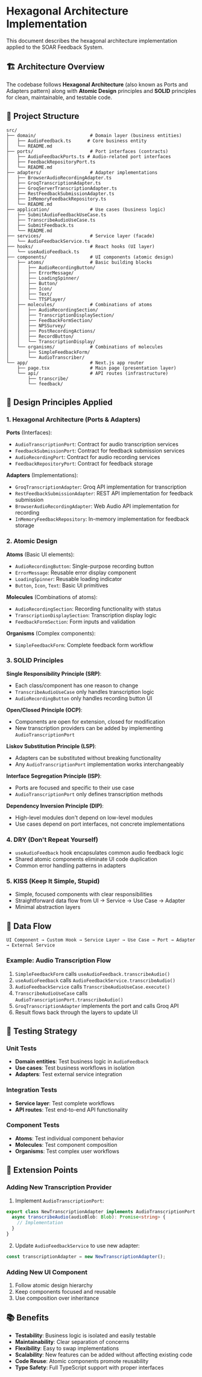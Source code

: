 # Hexagonal Architecture Implementation

This document describes the hexagonal architecture implementation applied to the SOAR Feedback System.

## 🏗️ Architecture Overview

The codebase follows **Hexagonal Architecture** (also known as Ports and Adapters pattern) along with **Atomic Design** principles and **SOLID** principles for clean, maintainable, and testable code.

## 📁 Project Structure

```
src/
├── domain/                    # Domain layer (business entities)
│   ├── AudioFeedback.ts      # Core business entity
│   └── README.md
├── ports/                     # Port interfaces (contracts)
│   ├── AudioFeedbackPorts.ts # Audio-related port interfaces
│   ├── FeedbackRepositoryPort.ts
│   └── README.md
├── adapters/                  # Adapter implementations
│   ├── BrowserAudioRecordingAdapter.ts
│   ├── GroqTranscriptionAdapter.ts
│   ├── GroqServerTranscriptionAdapter.ts
│   ├── RestFeedbackSubmissionAdapter.ts
│   ├── InMemoryFeedbackRepository.ts
│   └── README.md
├── application/               # Use cases (business logic)
│   ├── SubmitAudioFeedbackUseCase.ts
│   ├── TranscribeAudioUseCase.ts
│   ├── SubmitFeedback.ts
│   └── README.md
├── services/                  # Service layer (facade)
│   └── AudioFeedbackService.ts
├── hooks/                     # React hooks (UI layer)
│   └── useAudioFeedback.ts
├── components/                # UI components (atomic design)
│   ├── atoms/                 # Basic building blocks
│   │   ├── AudioRecordingButton/
│   │   ├── ErrorMessage/
│   │   ├── LoadingSpinner/
│   │   ├── Button/
│   │   ├── Icon/
│   │   ├── Text/
│   │   └── TTSPlayer/
│   ├── molecules/             # Combinations of atoms
│   │   ├── AudioRecordingSection/
│   │   ├── TranscriptionDisplaySection/
│   │   ├── FeedbackFormSection/
│   │   ├── NPSSurvey/
│   │   ├── PostRecordingActions/
│   │   ├── RecordButton/
│   │   └── TranscriptionDisplay/
│   └── organisms/             # Combinations of molecules
│       ├── SimpleFeedbackForm/
│       └── AudioTranscriber/
└── app/                       # Next.js app router
    ├── page.tsx               # Main page (presentation layer)
    └── api/                   # API routes (infrastructure)
        ├── transcribe/
        └── feedback/
```

## 🎯 Design Principles Applied

### 1. Hexagonal Architecture (Ports & Adapters)

**Ports** (Interfaces):
- `AudioTranscriptionPort`: Contract for audio transcription services
- `FeedbackSubmissionPort`: Contract for feedback submission services  
- `AudioRecordingPort`: Contract for audio recording services
- `FeedbackRepositoryPort`: Contract for feedback storage

**Adapters** (Implementations):
- `GroqTranscriptionAdapter`: Groq API implementation for transcription
- `RestFeedbackSubmissionAdapter`: REST API implementation for feedback submission
- `BrowserAudioRecordingAdapter`: Web Audio API implementation for recording
- `InMemoryFeedbackRepository`: In-memory implementation for feedback storage

### 2. Atomic Design

**Atoms** (Basic UI elements):
- `AudioRecordingButton`: Single-purpose recording button
- `ErrorMessage`: Reusable error display component
- `LoadingSpinner`: Reusable loading indicator
- `Button`, `Icon`, `Text`: Basic UI primitives

**Molecules** (Combinations of atoms):
- `AudioRecordingSection`: Recording functionality with status
- `TranscriptionDisplaySection`: Transcription display logic
- `FeedbackFormSection`: Form inputs and validation

**Organisms** (Complex components):
- `SimpleFeedbackForm`: Complete feedback form workflow

### 3. SOLID Principles

**Single Responsibility Principle (SRP)**:
- Each class/component has one reason to change
- `TranscribeAudioUseCase` only handles transcription logic
- `AudioRecordingButton` only handles recording button UI

**Open/Closed Principle (OCP)**:
- Components are open for extension, closed for modification
- New transcription providers can be added by implementing `AudioTranscriptionPort`

**Liskov Substitution Principle (LSP)**:
- Adapters can be substituted without breaking functionality
- Any `AudioTranscriptionPort` implementation works interchangeably

**Interface Segregation Principle (ISP)**:
- Ports are focused and specific to their use case
- `AudioTranscriptionPort` only defines transcription methods

**Dependency Inversion Principle (DIP)**:
- High-level modules don't depend on low-level modules
- Use cases depend on port interfaces, not concrete implementations

### 4. DRY (Don't Repeat Yourself)

- `useAudioFeedback` hook encapsulates common audio feedback logic
- Shared atomic components eliminate UI code duplication
- Common error handling patterns in adapters

### 5. KISS (Keep It Simple, Stupid)

- Simple, focused components with clear responsibilities
- Straightforward data flow from UI → Service → Use Case → Adapter
- Minimal abstraction layers

## 🔄 Data Flow

```
UI Component → Custom Hook → Service Layer → Use Case → Port → Adapter → External Service
```

### Example: Audio Transcription Flow

1. `SimpleFeedbackForm` calls `useAudioFeedback.transcribeAudio()`
2. `useAudioFeedback` calls `AudioFeedbackService.transcribeAudio()`
3. `AudioFeedbackService` calls `TranscribeAudioUseCase.execute()`
4. `TranscribeAudioUseCase` calls `AudioTranscriptionPort.transcribeAudio()`
5. `GroqTranscriptionAdapter` implements the port and calls Groq API
6. Result flows back through the layers to update UI

## 🧪 Testing Strategy

### Unit Tests
- **Domain entities**: Test business logic in `AudioFeedback`
- **Use cases**: Test business workflows in isolation
- **Adapters**: Test external service integration

### Integration Tests
- **Service layer**: Test complete workflows
- **API routes**: Test end-to-end API functionality

### Component Tests
- **Atoms**: Test individual component behavior
- **Molecules**: Test component composition
- **Organisms**: Test complex user workflows

## 🔧 Extension Points

### Adding New Transcription Provider

1. Implement `AudioTranscriptionPort`:
```typescript
export class NewTranscriptionAdapter implements AudioTranscriptionPort {
  async transcribeAudio(audioBlob: Blob): Promise<string> {
    // Implementation
  }
}
```

2. Update `AudioFeedbackService` to use new adapter:
```typescript
const transcriptionAdapter = new NewTranscriptionAdapter();
```

### Adding New UI Component

1. Follow atomic design hierarchy
2. Keep components focused and reusable
3. Use composition over inheritance

## 📚 Benefits

- **Testability**: Business logic is isolated and easily testable
- **Maintainability**: Clear separation of concerns
- **Flexibility**: Easy to swap implementations
- **Scalability**: New features can be added without affecting existing code
- **Code Reuse**: Atomic components promote reusability
- **Type Safety**: Full TypeScript support with proper interfaces
